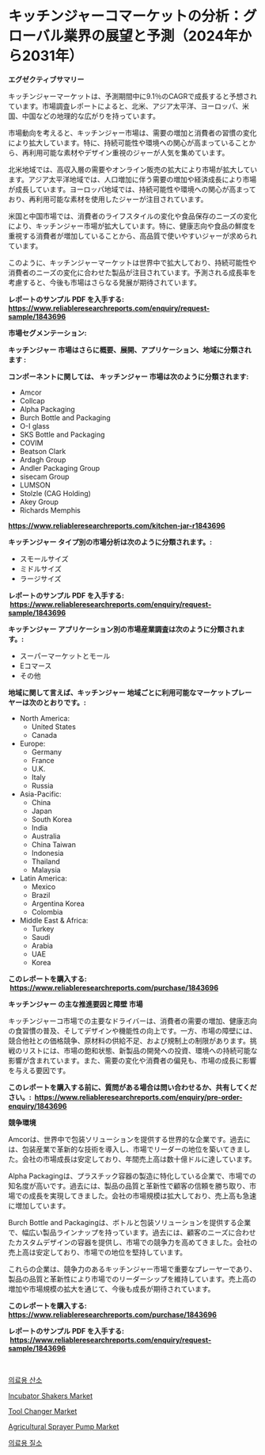 <p><h1>キッチンジャーコマーケットの分析：グローバル業界の展望と予測（2024年から2031年）</h1></p><p><strong>エグゼクティブサマリー</strong></p>
<p><p>キッチンジャーマーケットは、予測期間中に9.1％のCAGRで成長すると予想されています。市場調査レポートによると、北米、アジア太平洋、ヨーロッパ、米国、中国などの地理的な広がりを持っています。</p><p>市場動向を考えると、キッチンジャー市場は、需要の増加と消費者の習慣の変化により拡大しています。特に、持続可能性や環境への関心が高まっていることから、再利用可能な素材やデザイン重視のジャーが人気を集めています。</p><p>北米地域では、高収入層の需要やオンライン販売の拡大により市場が拡大しています。アジア太平洋地域では、人口増加に伴う需要の増加や経済成長により市場が成長しています。ヨーロッパ地域では、持続可能性や環境への関心が高まっており、再利用可能な素材を使用したジャーが注目されています。</p><p>米国と中国市場では、消費者のライフスタイルの変化や食品保存のニーズの変化により、キッチンジャー市場が拡大しています。特に、健康志向や食品の鮮度を重視する消費者が増加していることから、高品質で使いやすいジャーが求められています。</p><p>このように、キッチンジャーマーケットは世界中で拡大しており、持続可能性や消費者のニーズの変化に合わせた製品が注目されています。予測される成長率を考慮すると、今後も市場はさらなる発展が期待されています。</p></p>
<p><strong>レポートのサンプル PDF を入手する: <a href="https://www.reliableresearchreports.com/enquiry/request-sample/1843696">https://www.reliableresearchreports.com/enquiry/request-sample/1843696</a></strong></p>
<p><strong>市場セグメンテーション:</strong></p>
<p><strong> キッチンジャー 市場はさらに概要、展開、アプリケーション、地域に分類されます :</strong></p>
<p><strong>コンポーネントに関しては、 キッチンジャー 市場は次のように分類されます: &nbsp;</strong></p>
<p><ul><li>Amcor</li><li>Collcap</li><li>Alpha Packaging</li><li>Burch Bottle and Packaging</li><li>O-I glass</li><li>SKS Bottle and Packaging</li><li>COVIM</li><li>Beatson Clark</li><li>Ardagh Group</li><li>Andler Packaging Group</li><li>sisecam Group</li><li>LUMSON</li><li>Stolzle (CAG Holding)</li><li>Akey Group</li><li>Richards Memphis</li></ul></p>
<p><strong><a href="https://www.reliableresearchreports.com/kitchen-jar-r1843696">https://www.reliableresearchreports.com/kitchen-jar-r1843696</a></strong></p>
<p><strong> キッチンジャー タイプ別の市場分析は次のように分類されます。:</strong></p>
<p><ul><li>スモールサイズ</li><li>ミドルサイズ</li><li>ラージサイズ</li></ul></p>
<p><strong>レポートのサンプル PDF を入手する: &nbsp;<a href="https://www.reliableresearchreports.com/enquiry/request-sample/1843696">https://www.reliableresearchreports.com/enquiry/request-sample/1843696</a></strong></p>
<p><strong> キッチンジャー アプリケーション別の市場産業調査は次のように分類されます。:</strong></p>
<p><ul><li>スーパーマーケットとモール</li><li>Eコマース</li><li>その他</li></ul></p>
<p><strong>地域に関して言えば、キッチンジャー 地域ごとに利用可能なマーケットプレーヤーは次のとおりです。:</strong></p>
<p><ul>
    <li>
        North America:
        <ul>
            <li>United States</li>
            <li>Canada</li>
        </ul>
    </li>
    <li>
        Europe:
        <ul>
            <li>Germany</li>
            <li>France</li>
            <li>U.K.</li>
            <li>Italy</li>
            <li>Russia</li>
        </ul>
    </li>
    <li>
        Asia-Pacific:
        <ul>
            <li>China</li>
            <li>Japan</li>
            <li>South Korea</li>
            <li>India</li>
            <li>Australia</li>
            <li>China Taiwan</li>
            <li>Indonesia</li>
            <li>Thailand</li>
            <li>Malaysia</li>
        </ul>
    </li>
    <li>
        Latin America:
        <ul>
            <li>Mexico</li>
            <li>Brazil</li>
            <li>Argentina Korea</li>
            <li>Colombia</li>
        </ul>
    </li>
    <li>
        Middle East & Africa:
        <ul>
            <li>Turkey</li>
            <li>Saudi</li>
            <li>Arabia</li>
            <li>UAE</li>
            <li>Korea</li>
        </ul>
    </li>
    </ul></p>
<p><strong>このレポートを購入する: &nbsp;<a href="https://www.reliableresearchreports.com/purchase/1843696">https://www.reliableresearchreports.com/purchase/1843696</a></strong></p>
<p><strong>キッチンジャー の主な推進要因と障壁 市場</strong></p>
<p><p>キッチンジャーコ市場での主要なドライバーは、消費者の需要の増加、健康志向の食習慣の普及、そしてデザインや機能性の向上です。一方、市場の障壁には、競合他社との価格競争、原材料の供給不足、および規制上の制限があります。挑戦のリストには、市場の飽和状態、新製品の開発への投資、環境への持続可能な影響が含まれています。また、需要の変化や消費者の偏見も、市場の成長に影響を与える要因です。</p></p>
<p><strong>このレポートを購入する前に、質問がある場合は問い合わせるか、共有してください。:&nbsp; <a href="https://www.reliableresearchreports.com/enquiry/pre-order-enquiry/1843696">https://www.reliableresearchreports.com/enquiry/pre-order-enquiry/1843696</a></strong></p>
<p><strong>競争環境</strong></p>
<p><p>Amcorは、世界中で包装ソリューションを提供する世界的な企業です。過去には、包装産業で革新的な技術を導入し、市場でリーダーの地位を築いてきました。会社の市場成長は安定しており、年間売上高は数十億ドルに達しています。</p><p>Alpha Packagingは、プラスチック容器の製造に特化している企業で、市場での知名度が高いです。過去には、製品の品質と革新性で顧客の信頼を勝ち取り、市場での成長を実現してきました。会社の市場規模は拡大しており、売上高も急速に増加しています。</p><p>Burch Bottle and Packagingは、ボトルと包装ソリューションを提供する企業で、幅広い製品ラインナップを持っています。過去には、顧客のニーズに合わせたカスタムデザインの容器を提供し、市場での競争力を高めてきました。会社の売上高は安定しており、市場での地位を堅持しています。</p><p>これらの企業は、競争力のあるキッチンジャー市場で重要なプレーヤーであり、製品の品質と革新性により市場でのリーダーシップを維持しています。売上高の増加や市場規模の拡大を通じて、今後も成長が期待されています。</p></p>
<p><strong>このレポートを購入する: &nbsp; <a href="https://www.reliableresearchreports.com/purchase/1843696">https://www.reliableresearchreports.com/purchase/1843696</a></strong></p>
<p><strong>レポートのサンプル PDF を入手する: &nbsp;<a href="https://www.reliableresearchreports.com/enquiry/request-sample/1843696">https://www.reliableresearchreports.com/enquiry/request-sample/1843696</a></strong><strong></strong></p>
<p>&nbsp;</p>
<p><p><a href="https://github.com/vs019sa3m8x/Market-Research-Report-List-1/blob/main/105607920552.md">의료용 산소</a></p><p><a href="https://github.com/gulaimolin/Market-Research-Report-List-3/blob/main/incubator-shakers-market.md">Incubator Shakers Market</a></p><p><a href="https://github.com/mauripalmi/Market-Research-Report-List-2/blob/main/tool-changer-market.md">Tool Changer Market</a></p><p><a href="https://view.publitas.com/reportprime-1/agricultural-sprayer-pump-market-size-share-trends-analysis-report-by-application-regional-outlook-competitive-strategies-and-segment-forecasts-2024-2031/">Agricultural Sprayer Pump Market</a></p><p><a href="https://github.com/Madalyell456456/Market-Research-Report-List-1/blob/main/600191020553.md">의료용 질소</a></p></p>